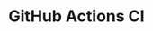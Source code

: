 # GitHub Actions CI









































































































































































































































































































































































































































































































































































































































































































































































































































































































































































































